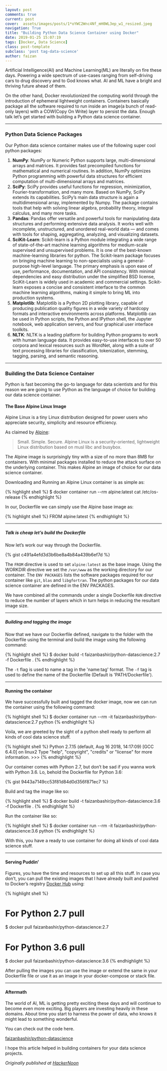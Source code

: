 ```yaml
---
layout: post
comments: true
current: post
cover:  assets/images/posts/1*oYWC2Wnc4Nf_mH0WL3ep_w1_resized.jpeg
navigation: True
title: "Building Python Data Science Container using Docker"
date: 2019-01-25 15:07:19
tags: [Docker, Data Science]
class: post-template
subclass: 'post tag-data-science'
author: faizan
---
```

Artificial Intelligence(AI) and Machine Learning(ML) are literally on fire these days. Powering a wide spectrum of use-cases ranging from self-driving cars to drug discovery and to God knows what. AI and ML have a bright and thriving future ahead of them.

On the other hand, Docker revolutionized the computing world through the introduction of ephemeral lightweight containers. Containers basically package all the software required to run inside an image(a bunch of read-only layers) with a COW(Copy On Write) layer to persist the data.
Enough talk let’s get started with building a Python data science container.

***

### Python Data Science Packages
Our Python data science container makes use of the following super cool python packages:

1. **NumPy**: NumPy or Numeric Python supports large, multi-dimensional arrays and matrices. It provides fast precompiled functions for mathematical and numerical routines. In addition, NumPy optimizes Python programming with powerful data structures for efficient computation of multi-dimensional arrays and matrices.
2. **SciPy**: SciPy provides useful functions for regression, minimization, Fourier-transformation, and many more. Based on NumPy, SciPy extends its capabilities. SciPy’s main data structure is again a multidimensional array, implemented by Numpy. The package contains tools that help with solving linear algebra, probability theory, integral calculus, and many more tasks.
3. **Pandas**: Pandas offer versatile and powerful tools for manipulating data structures and performing extensive data analysis. It works well with incomplete, unstructured, and unordered real-world data — and comes with tools for shaping, aggregating, analyzing, and visualizing datasets.
4. **SciKit-Learn**: Scikit-learn is a Python module integrating a wide range of state-of-the-art machine learning algorithms for medium-scale supervised and unsupervised problems. It is one of the best-known machine-learning libraries for python. The Scikit-learn package focuses on bringing machine learning to non-specialists using a general-purpose high-level language. The primary emphasis is upon ease of use, performance, documentation, and API consistency. With minimal dependencies and easy distribution under the simplified BSD license, SciKit-Learn is widely used in academic and commercial settings. Scikit-learn exposes a concise and consistent interface to the common machine learning algorithms, making it simple to bring ML into production systems.
5. **Matplotlib**: Matplotlib is a Python 2D plotting library, capable of producing publication quality figures in a wide variety of hardcopy formats and interactive environments across platforms. Matplotlib can be used in Python scripts, the Python and IPython shell, the Jupyter notebook, web application servers, and four graphical user interface toolkits.
6. **NLTK**: NLTK is a leading platform for building Python programs to work with human language data. It provides easy-to-use interfaces to over 50 corpora and lexical resources such as WordNet, along with a suite of text processing libraries for classification, tokenization, stemming, tagging, parsing, and semantic reasoning.

***

### Building the Data Science Container
Python is fast becoming the go-to language for data scientists and for this reason we are going to use Python as the language of choice for building our data science container.

#### The Base Alpine Linux Image
Alpine Linux is a tiny Linux distribution designed for power users who appreciate security, simplicity and resource efficiency.

As claimed by [Alpine](https://alpinelinux.org/):

> Small. Simple. Secure. Alpine Linux is a security-oriented, lightweight Linux distribution based on musl libc and busybox.

The Alpine image is surprisingly tiny with a size of no more than 8MB for containers. With minimal packages installed to reduce the attack surface on the underlying container. This makes Alpine an image of choice for our data science container.

Downloading and Running an Alpine Linux container is as simple as:

{% highlight shell %}
$ docker container run --rm alpine:latest cat /etc/os-release
{% endhighlight %}

In our, Dockerfile we can simply use the Alpine base image as:

{% highlight shell %}
FROM alpine:latest
{% endhighlight %}

***

##### Talk is cheap let’s build the Dockerfile
Now let’s work our way through the Dockerfile.

{% gist c491a4efd3d3b6be8a4b84a439b6ef7d %}


The `FROM` directive is used to set `alpine:latest` as the base image. Using the WORKDIR directive we set the `/var/www` as the working directory for our container. The `ENV PACKAGES` lists the software packages required for our container like `git`, `blas` and `libgfortran`. The python packages for our data science container are defined in the ENV PACKAGES.

We have combined all the commands under a single Dockerfile `RUN` directive to reduce the number of layers which in turn helps in reducing the resultant image size.

***

##### Building and tagging the image
Now that we have our Dockerfile defined, navigate to the folder with the Dockerfile using the terminal and build the image using the following command:

{% highlight shell %}
$ docker build -t faizanbashir/python-datascience:2.7 -f Dockerfile .
{% endhighlight %}

The `-t` flag is used to name a tag in the 'name:tag' format. The `-f` tag is used to define the name of the Dockerfile (Default is 'PATH/Dockerfile').

***

#### Running the container
We have successfully built and tagged the docker image, now we can run the container using the following command:

{% highlight shell %}
$ docker container run --rm -it faizanbashir/python-datascience:2.7 python
{% endhighlight %}

Voila, we are greeted by the sight of a python shell ready to perform all kinds of cool data science stuff.

{% highlight shell %}
Python 2.7.15 (default, Aug 16 2018, 14:17:09) [GCC 6.4.0] on linux2 Type "help", "copyright", "credits" or "license" for more information. >>>
{% endhighlight %}

Our container comes with Python 2.7, but don’t be sad if you wanna work with Python 3.6. Lo, behold the Dockerfile for Python 3.6:

{% gist 9443a7149cc53f81d84d0d356f871ec7 %}

Build and tag the image like so:

{% highlight shell %}
$ docker build -t faizanbashir/python-datascience:3.6 -f Dockerfile .
{% endhighlight %}

Run the container like so:

{% highlight shell %}
$ docker container run --rm -it faizanbashir/python-datascience:3.6 python
{% endhighlight %}

With this, you have a ready to use container for doing all kinds of cool data science stuff.

***

#### Serving Puddin’
Figures, you have the time and resources to set up all this stuff. In case you don’t, you can pull the existing images that I have already built and pushed to Docker’s registry [Docker Hub](https://hub.docker.com/) using:

{% highlight shell %}
# For Python 2.7 pull
$ docker pull faizanbashir/python-datascience:2.7
# For Python 3.6 pull
$ docker pull faizanbashir/python-datascience:3.6
{% endhighlight %}

After pulling the images you can use the image or extend the same in your Dockerfile file or use it as an image in your docker-compose or stack file.

***

#### Aftermath
The world of AI, ML is getting pretty exciting these days and will continue to become even more exciting. Big players are investing heavily in these domains. About time you start to harness the power of data, who knows it might lead to something wonderful.

You can check out the code here.

[faizanbashir/python-datascience](https://github.com/faizanbashir/python-datascience)

I hope this article helped in building containers for your data science projects.

*Originally published at [HackerNoon](https://hackernoon.com/building-python-data-science-container-using-docker-c8e346295669)*